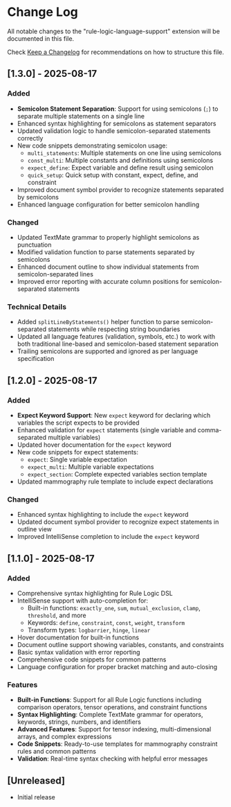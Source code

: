 # Change Log

All notable changes to the "rule-logic-language-support" extension will be documented in this file.

Check [Keep a Changelog](http://keepachangelog.com/) for recommendations on how to structure this file.

## [1.3.0] - 2025-08-17

### Added
- **Semicolon Statement Separation**: Support for using semicolons (`;`) to separate multiple statements on a single line
- Enhanced syntax highlighting for semicolons as statement separators
- Updated validation logic to handle semicolon-separated statements correctly
- New code snippets demonstrating semicolon usage:
  - `multi_statements`: Multiple statements on one line using semicolons
  - `const_multi`: Multiple constants and definitions using semicolons
  - `expect_define`: Expect variable and define result using semicolon
  - `quick_setup`: Quick setup with constant, expect, define, and constraint
- Improved document symbol provider to recognize statements separated by semicolons
- Enhanced language configuration for better semicolon handling

### Changed
- Updated TextMate grammar to properly highlight semicolons as punctuation
- Modified validation function to parse statements separated by semicolons
- Enhanced document outline to show individual statements from semicolon-separated lines
- Improved error reporting with accurate column positions for semicolon-separated statements

### Technical Details
- Added `splitLineByStatements()` helper function to parse semicolon-separated statements while respecting string boundaries
- Updated all language features (validation, symbols, etc.) to work with both traditional line-based and semicolon-based statement separation
- Trailing semicolons are supported and ignored as per language specification

## [1.2.0] - 2025-08-17

### Added
- **Expect Keyword Support**: New `expect` keyword for declaring which variables the script expects to be provided
- Enhanced validation for `expect` statements (single variable and comma-separated multiple variables)
- Updated hover documentation for the `expect` keyword
- New code snippets for expect statements:
  - `expect`: Single variable expectation
  - `expect_multi`: Multiple variable expectations
  - `expect_section`: Complete expected variables section template
- Updated mammography rule template to include expect declarations

### Changed
- Enhanced syntax highlighting to include the `expect` keyword
- Updated document symbol provider to recognize expect statements in outline view
- Improved IntelliSense completion to include the `expect` keyword

## [1.1.0] - 2025-08-17

### Added
- Comprehensive syntax highlighting for Rule Logic DSL
- IntelliSense support with auto-completion for:
  - Built-in functions: `exactly_one`, `sum`, `mutual_exclusion`, `clamp`, `threshold`, and more
  - Keywords: `define`, `constraint`, `const`, `weight`, `transform`
  - Transform types: `logbarrier`, `hinge`, `linear`
- Hover documentation for built-in functions
- Document outline support showing variables, constants, and constraints
- Basic syntax validation with error reporting
- Comprehensive code snippets for common patterns
- Language configuration for proper bracket matching and auto-closing

### Features
- **Built-in Functions**: Support for all Rule Logic functions including comparison operators, tensor operations, and constraint functions
- **Syntax Highlighting**: Complete TextMate grammar for operators, keywords, strings, numbers, and identifiers
- **Advanced Features**: Support for tensor indexing, multi-dimensional arrays, and complex expressions
- **Code Snippets**: Ready-to-use templates for mammography constraint rules and common patterns
- **Validation**: Real-time syntax checking with helpful error messages

## [Unreleased]

- Initial release